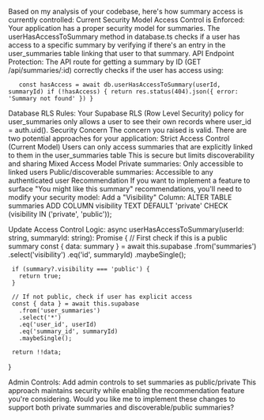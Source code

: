 Based on my analysis of your codebase, here's how summary access is currently controlled:
Current Security Model
Access Control is Enforced: Your application has a proper security model for summaries. The userHasAccessToSummary method in database.ts checks if a user has access to a specific summary by verifying if there's an entry in the user_summaries table linking that user to that summary.
API Endpoint Protection: The API route for getting a summary by ID (GET /api/summaries/:id) correctly checks if the user has access using:

`   const hasAccess = await db.userHasAccessToSummary(userId, summaryId)
   if (!hasAccess) {
     return res.status(404).json({ error: 'Summary not found' })
   }`

   Database RLS Rules: Your Supabase RLS (Row Level Security) policy for user_summaries only allows a user to see their own records where user_id = auth.uid().
Security Concern
The concern you raised is valid. There are two potential approaches for your application:
Strict Access Control (Current Model)
Users can only access summaries that are explicitly linked to them in the user_summaries table
This is secure but limits discoverability and sharing
Mixed Access Model
Private summaries: Only accessible to linked users
Public/discoverable summaries: Accessible to any authenticated user
Recommendation
If you want to implement a feature to surface "You might like this summary" recommendations, you'll need to modify your security model:
Add a "Visibility" Column:
   ALTER TABLE summaries ADD COLUMN visibility TEXT DEFAULT 'private' CHECK (visibility IN ('private', 'public'));

   Update Access Control Logic:
      async userHasAccessToSummary(userId: string, summaryId: string): Promise<boolean> {
     // First check if this is a public summary
     const { data: summary } = await this.supabase
       .from('summaries')
       .select('visibility')
       .eq('id', summaryId)
       .maybeSingle();
       
     if (summary?.visibility === 'public') {
       return true;
     }
     
     // If not public, check if user has explicit access
     const { data } = await this.supabase
       .from('user_summaries')
       .select('*')
       .eq('user_id', userId)
       .eq('summary_id', summaryId)
       .maybeSingle();
       
     return !!data;
   }

   Admin Controls: Add admin controls to set summaries as public/private
This approach maintains security while enabling the recommendation feature you're considering.
Would you like me to implement these changes to support both private summaries and discoverable/public summaries?
